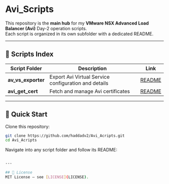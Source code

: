 # Avi_Scripts

This repository is the **main hub** for my **VMware NSX Advanced Load Balancer (Avi)** Day-2 operation scripts.  
Each script is organized in its own subfolder with a dedicated README.

---

## 📑 Scripts Index

| Script Folder | Description | Link |
|---------------|-------------|------|
| **av_vs_exporter** | Export Avi Virtual Service configuration and details | [README](avi_vs_export/README.md) |
| **avi_get_cert** | Fetch and manage Avi certificates | [README](avi_get_cert/README.md) |

---

## 🚀 Quick Start

Clone this repository:
```bash
git clone https://github.com/haddadv2/Avi_Acripts.git
cd Avi_Acripts
```

Navigate into any script folder and follow its README:
```bash

---

## 📜 License
MIT License – see [LICENSE](LICENSE).
